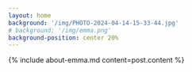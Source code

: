 ```yaml
---
layout: home
background: '/img/PHOTO-2024-04-14-15-33-44.jpg'
# background: '/img/emma.png'
background-position: center 20%
---
```


{% include about-emma.md content=post.content %}
